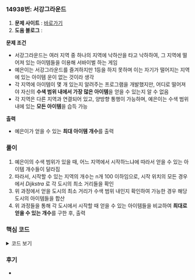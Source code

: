 ### 14938번: 서강그라운드

1. **문제 사이트** : [바로가기](https://www.acmicpc.net/problem/14938)
2. **도움 블로그** : 

**문제 조건**
- 서강그라운드는 여러 지역 중 하나의 지역에 낙하산을 타고 낙하하여, 그 지역에 떨어져 있는 아이템들을 이용해 서바이벌 하는 게임
- 예은이는 서강그라운드를 즐겨하지만 1등을 하지 못하며 이는 자기가 떨어지는 지역에 있는 아이템 운이 없는 것이라 생각
- 각 지역에 아이템이 몇 개 있는지 알려주는 프로그램을 개발했지만, 어디로 떨어져야 자신의 **수색 범위 내에서 가장 많은 아이템**을 얻을 수 있는지 알 수 없음
- 각 지역은 다른 지역과 연결되어 있고, 양방향 통행이 가능하며, 예은이는 수색 범위 내에 있는 **모든 아이템**을 습득 가능

**출력**  
- 예은이가 얻을 수 있는 **최대 아이템 개수**를 출력

### 풀이
1. 예은이의 수색 범위가 있을 때, 어느 지역에서 시작하느냐에 따라서 얻을 수 있는 아이템 개수들이 달라짐
2. 따라서, 시작할 수 있는 지역의 개수는 n개 100 이하임으로, 시작 위치의 모든 경우에서 _Dijkstra_ 로 각 도시의 최소 거리들을 확인
3. 위 과정에서 얻을 도시의 최소 거리가 수색 범위 내인지 확인하여 가능한 경우 해당 도시의 아이템들을 합산
4. 위 과정들을 통해 각 도시에서 시작할 때 얻을 수 있는 아이템들을 비교하여 **최대로 얻을 수 있는 개수**를 구한 후, 출력

### 핵심 코드

<details>
<summary>코드 보기</summary>

```cpp
int dijkstra(int st) {
    int item_cnt = 0;
    fill_n(&dist[0], 101, INF);
    dist[st] = 0;
    priority_queue<pair<int, int> > pq;
    pq.push({0, st});
    
    while(!pq.empty()) {
        int weight = -pq.top().X;
        int node = pq.top().Y;
        pq.pop();
        
        if(dist[node] < weight) continue;
        
        for(int i = 0; i < edges[node].size(); i++) {
            int nxt_node = edges[node][i].X;
            int nxt_weight = edges[node][i].Y + weight;
            
            if(dist[nxt_node] > nxt_weight) {
                dist[nxt_node] = nxt_weight;
                pq.push({-nxt_weight, nxt_node});
            }
        }
    }
    
    for(int i = 1; i <= n; i++) {
        if(dist[i] <= m) item_cnt += items[i];
    }
    
    return item_cnt;
}
```
- 시작 도시인 `st`값을 입력받고 일반적인 _Dijkstra_ 알고리즘을 진행
- `dist[]` 에는 `st` 도시에서 각 도시까지의 최소 거리들이 저장
- 각 도시까지의 거리인 `dist[]`로  수색 범위인 `m` 이하 인지 확인
- 예은이가 수색할 수 있는 도시라면은 해당 도시에 있는 아이템 개수를 `item_cnt`에 합산후, 반환

```cpp
void solve() {
    int ans = 0;
    
    for(int i = 1; i <= n; i++) {
        ans = max(ans, dijkstra(i));
    }
    
    cout << ans << '\n';
}
```
- 최대로 얻을 수 있는 아이템 개수인 `ans`에 0을 저장
- `dijkstra()`를 통해서 `i`번 도시에서 시작할 떄 얻을 수 있는 아이템 개수와 `ans`와 최댓값 비교  
- 모든 도시에서의 경우를 다 확인 후, 최대로 얻을 수 있는 아이템 개수가 저장된 `ans` 값을 출력
</details>

### 후기
- 